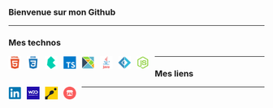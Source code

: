 ### Bienvenue sur mon Github 

---

### Mes technos  
<a  href="https://wikipedia.org/wiki/HTML5" ><img align="left" alt="Html5" width="25px" src="img/html5.svg" style="padding-right:11px;" /></a>
<a  href="https://wikipedia.org/wiki/CSS3" ><img align="left" alt="Css3" width="25px" src="img/css3.svg" style="padding-right:11px;" /></a>
<a  href="https://bulma.io/" ><img align="left" alt="bulma" width="25px" src="img/bulma.svg" style="padding-right:11px;" /></a>
<a  href="https://www.typescriptlang.org/" ><img align="left" alt="TS" width="25px" src="img/ts.svg" style="padding-right:11px;" /></a>
<a  href="https://elm-lang.org/" ><img align="left" alt="elm" width="25px" src="img/elm.svg" style="padding-right:11px;" /></a>
<a  href="https://www.java.com" ><img align="left" alt="Java" width="25px" src="img/java.svg" style="padding-right:11px;" /></a>
<a  href="https://fsharp.org/" ><img align="left" alt="fsharp" width="25px" src="img/fsharp.svg" style="padding-right:11px;" /></a>
<a  href="https://nodejs.org" ><img align="left" alt="node" width="25px" src="img/nodejs.svg" style="padding-right:11px;" /></a>

---

### Mes liens 

<a  href="https://www.linkedin.com/in/jonathan-heteau/" ><img align="left" alt="linkedIn" width="25px" src="img/linkedin.svg" style="padding-right:11px;" /></a>
<a  href="https://welovedevs.com/app/fr/developer/jonathan-heteau-developpeur-fullstack" ><img align="left" alt="WeLoveDevs" width="25px" src="img/welovedevs.png" style="padding-right:11px;" /></a>
<a  href="https://www.codingame.com/profile/b77a078399bc91ee93c9d6df2ea07ebd314544" ><img align="left" alt="codingame" width="25px" src="img/codingame.png" style="padding-right:11px;" /></a>
<a  href="https://jonathan-heteau.itch.io/" ><img align="left" alt="itch.io" width="25px" src="img/itch.png" style="padding-right:11px;" /></a>

---

